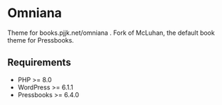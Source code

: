 # Omniana

Theme for books.pjjk.net/omniana . Fork of McLuhan, the default book theme for Pressbooks.

## Requirements

* PHP >= 8.0
* WordPress >= 6.1.1
* Pressbooks >= 6.4.0
